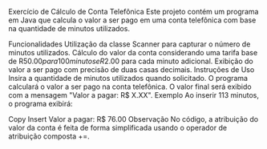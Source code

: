 Exercício de Cálculo de Conta Telefônica
Este projeto contém um programa em Java que calcula o valor a ser pago em uma conta telefônica com base na quantidade de minutos utilizados.

Funcionalidades
Utilização da classe Scanner para capturar o número de minutos utilizados.
Cálculo do valor da conta considerando uma tarifa base de R$50.00 para 100 minutos e R$2.00 para cada minuto adicional.
Exibição do valor a ser pago com precisão de duas casas decimais.
Instruções de Uso
Insira a quantidade de minutos utilizados quando solicitado.
O programa calculará o valor a ser pago na conta telefônica.
O valor final será exibido com a mensagem "Valor a pagar: R$ X.XX".
Exemplo
Ao inserir 113 minutos, o programa exibirá:

Copy
Insert
Valor a pagar: R$ 76.00
Observação
No código, a atribuição do valor da conta é feita de forma simplificada usando o operador de atribuição composta +=.

